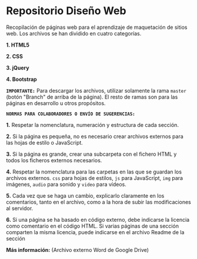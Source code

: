 ﻿# Repositorio Diseño Web
Recopilación de páginas web para el aprendizaje de maquetación de sitios web. Los archivos se han dividido en cuatro categorías.

**1. HTML5**

**2. CSS**

**3. jQuery**

**4. Bootstrap**

**`IMPORTANTE:`** Para descargar los archivos, utilizar solamente la rama `master` (botón "Branch" de arriba de la página). El resto de ramas son para las páginas en desarrollo u otros propósitos.

**`NORMAS PARA COLABORADORES O ENVÍO DE SUGERENCIAS:`**

**1.** Respetar la nomenclatura, numeración y estructura de cada sección.

**2.** Si la página es pequeña, no es necesario crear archivos externos para las hojas de estilo o JavaScript.

**3.** Si la página es grande, crear una subcarpeta con el fichero HTML y todos los ficheros externos necesarios.

**4.** Respetar la nomenclatura para las carpetas en las que se guardan los archivos externos. `css` para hojas de estilos, `js` para JavaScript, `img` para imágenes, `audio` para sonido y `video` para vídeos.

**5.** Cada vez que se haga un cambio, explicarlo claramente en los comentarios, tanto en el archivo, como a la hora de subir las modificaciones al servidor.

**6.** Si una página se ha basado en código externo, debe indicarse la licencia como comentario en el código HTML. Si varias páginas de una sección comparten la misma licencia, puede indicarse en el archivo Readme de la sección

**Más información:** (Archivo externo Word de Google Drive)